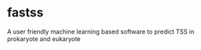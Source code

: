 # fastss
A user friendly machine learning based software to predict TSS in prokaryote and eukaryote
